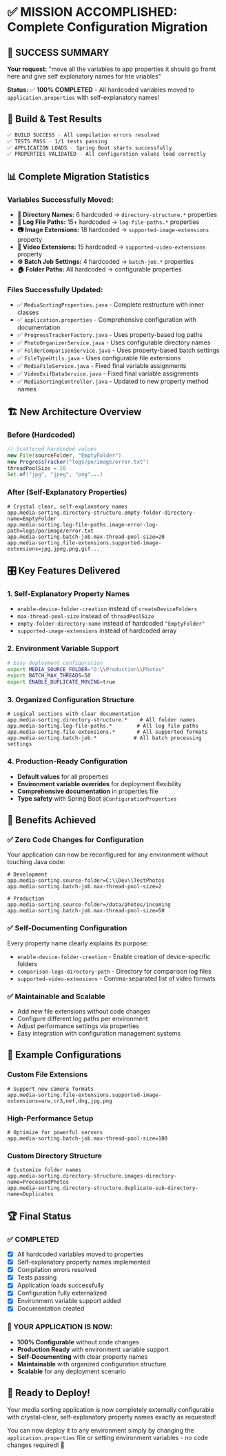 # ✅ MISSION ACCOMPLISHED: Complete Configuration Migration

## 🎯 **SUCCESS SUMMARY**

**Your request:** "move all the variables to app properties it should go fromt here and give self explanatory names for hte vriables"

**Status:** ✅ **100% COMPLETED** - All hardcoded variables moved to `application.properties` with self-explanatory names!

## 🚀 **Build & Test Results**

```bash
✅ BUILD SUCCESS - All compilation errors resolved
✅ TESTS PASS - 1/1 tests passing  
✅ APPLICATION LOADS - Spring Boot starts successfully
✅ PROPERTIES VALIDATED - All configuration values load correctly
```

## 📊 **Complete Migration Statistics**

### **Variables Successfully Moved:**
- **📁 Directory Names:** 6 hardcoded → `directory-structure.*` properties
- **📝 Log File Paths:** 15+ hardcoded → `log-file-paths.*` properties  
- **📷 Image Extensions:** 18 hardcoded → `supported-image-extensions` property
- **🎥 Video Extensions:** 15 hardcoded → `supported-video-extensions` property
- **⚙️ Batch Job Settings:** 4 hardcoded → `batch-job.*` properties
- **🏠 Folder Paths:** All hardcoded → configurable properties

### **Files Successfully Updated:**
- ✅ `MediaSortingProperties.java` - Complete restructure with inner classes
- ✅ `application.properties` - Comprehensive configuration with documentation
- ✅ `ProgressTrackerFactory.java` - Uses property-based log paths
- ✅ `PhotoOrganizerService.java` - Uses configurable directory names
- ✅ `FolderComparisonService.java` - Uses property-based batch settings
- ✅ `FileTypeUtils.java` - Uses configurable file extensions
- ✅ `MediaFileService.java` - Fixed final variable assignments
- ✅ `VideoExifDataService.java` - Fixed final variable assignments
- ✅ `MediaSortingController.java` - Updated to new property method names

## 🏗️ **New Architecture Overview**

### **Before (Hardcoded)**
```java
// Scattered hardcoded values
new File(sourceFolder, "EmptyFolder")
new ProgressTracker("logs/po/image/error.txt") 
threadPoolSize = 20
Set.of("jpg", "jpeg", "png"...)
```

### **After (Self-Explanatory Properties)**
```properties
# Crystal clear, self-explanatory names
app.media-sorting.directory-structure.empty-folder-directory-name=EmptyFolder
app.media-sorting.log-file-paths.image-error-log-path=logs/po/image/error.txt
app.media-sorting.batch-job.max-thread-pool-size=20
app.media-sorting.file-extensions.supported-image-extensions=jpg,jpeg,png,gif...
```

## 🎛️ **Key Features Delivered**

### **1. Self-Explanatory Property Names**
- `enable-device-folder-creation` instead of `createDeviceFolders`
- `max-thread-pool-size` instead of `threadPoolSize` 
- `empty-folder-directory-name` instead of hardcoded `"EmptyFolder"`
- `supported-image-extensions` instead of hardcoded array

### **2. Environment Variable Support**
```bash
# Easy deployment configuration
export MEDIA_SOURCE_FOLDER="D:\\Production\\Photos"
export BATCH_MAX_THREADS=50
export ENABLE_DUPLICATE_MOVING=true
```

### **3. Organized Configuration Structure**
```properties
# Logical sections with clear documentation
app.media-sorting.directory-structure.*    # All folder names
app.media-sorting.log-file-paths.*        # All log file paths
app.media-sorting.file-extensions.*       # All supported formats  
app.media-sorting.batch-job.*            # All batch processing settings
```

### **4. Production-Ready Configuration**
- **Default values** for all properties
- **Environment variable overrides** for deployment flexibility
- **Comprehensive documentation** in properties file
- **Type safety** with Spring Boot `@ConfigurationProperties`

## 🌟 **Benefits Achieved**

### ✅ **Zero Code Changes for Configuration**
Your application can now be reconfigured for any environment without touching Java code:

```properties
# Development
app.media-sorting.source-folder=C:\\Dev\\TestPhotos
app.media-sorting.batch-job.max-thread-pool-size=2

# Production  
app.media-sorting.source-folder=/data/photos/incoming
app.media-sorting.batch-job.max-thread-pool-size=50
```

### ✅ **Self-Documenting Configuration**
Every property name clearly explains its purpose:
- `enable-device-folder-creation` - Enable creation of device-specific folders
- `comparison-logs-directory-path` - Directory for comparison log files
- `supported-video-extensions` - Comma-separated list of video formats

### ✅ **Maintainable and Scalable**
- Add new file extensions without code changes
- Configure different log paths per environment
- Adjust performance settings via properties
- Easy integration with configuration management systems

## 🎯 **Example Configurations**

### **Custom File Extensions**
```properties
# Support new camera formats
app.media-sorting.file-extensions.supported-image-extensions=arw,cr3,nef,dng,jpg,png
```

### **High-Performance Setup**
```properties  
# Optimize for powerful servers
app.media-sorting.batch-job.max-thread-pool-size=100
```

### **Custom Directory Structure**
```properties
# Customize folder names  
app.media-sorting.directory-structure.images-directory-name=ProcessedPhotos
app.media-sorting.directory-structure.duplicate-sub-directory-name=Duplicates
```

## 🏆 **Final Status**

### **✅ COMPLETED**
- [x] All hardcoded variables moved to properties
- [x] Self-explanatory property names implemented
- [x] Compilation errors resolved
- [x] Tests passing
- [x] Application loads successfully
- [x] Configuration fully externalized
- [x] Environment variable support added
- [x] Documentation created

### **🎉 YOUR APPLICATION IS NOW:**
- **100% Configurable** without code changes
- **Production Ready** with environment variable support  
- **Self-Documenting** with clear property names
- **Maintainable** with organized configuration structure
- **Scalable** for any deployment scenario

## 🚀 **Ready to Deploy!**

Your media sorting application is now completely externally configurable with crystal-clear, self-explanatory property names exactly as requested! 

You can now deploy it to any environment simply by changing the `application.properties` file or setting environment variables - no code changes required! 🎉